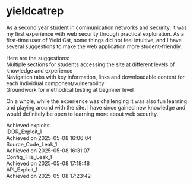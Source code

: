 # yieldcatrep
As a second year student in communication networks and security,  it was my first experience with web security through practical exploration. As a first-time user of Yield Cat, some things did not feel intuitive, and I have several suggestions to make the web application more student-friendly.

Here are the suggestions:\
Multiple sections for students accessing the site at different levels of knowledge and experience\
Navigation tabs with key information, links and downloadable content for each individual component/vulnerability\
Groundwork for methodical testing at beginner level

On a whole, while the experience was challenging it was also fun learning and playing around with the site. I have since gained new knowledge and would definitely be open to learning more about web security.

Achieved exploits:\
IDOR_Exploit_1\
Achieved on 2025-05-08 16:06:04\
Source_Code_Leak_1\
Achieved on 2025-05-08 16:31:07\
Config_File_Leak_1\
Achieved on 2025-05-08 17:18:48\
API_Exploit_1\
Achieved on 2025-05-08 17:23:42
